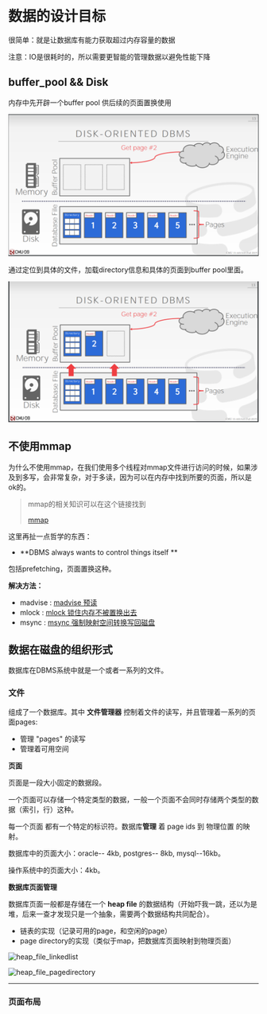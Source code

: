 # 数据的设计目标

很简单：就是让数据库有能力获取超过内存容量的数据

注意：IO是很耗时的，所以需要更智能的管理数据以避免性能下降

## buffer_pool && Disk

内存中先开辟一个buffer pool 供后续的页面置换使用

![pufferpoll_disk](.\pictures\pufferpool_disk.png)

通过定位到具体的文件，加载directory信息和具体的页面到buffer pool里面。

![bufferpool_disk_2](.\pictures\bufferpool_disk_2.png)



## 不使用mmap

为什么不使用mmap，在我们使用多个线程对mmap文件进行访问的时候，如果涉及到多写，会非常复杂，对于多读，因为可以在内存中找到所要的页面，所以是ok的。

> mmap的相关知识可以在这个链接找到 
>
> [mmap](../unix/mmap.md)

这里再扯一点哲学的东西：

- **DBMS always wants to control things itself **

包括prefetching，页面置换这种。

**解决方法：**

- madvise : [madvise 预读](https://www.cnblogs.com/wlzy/p/10665472.html)
- mlock : [mlock 锁住内存不被置换出去](https://blog.csdn.net/fjt19900921/article/details/8074541)
- msync : [msync 强制映射空间转换写回磁盘](https://blog.51cto.com/changer/1285696)



## 数据在磁盘的组织形式

数据库在DBMS系统中就是一个或者一系列的文件。

### 文件

组成了一个数据库。其中 **文件管理器** 控制着文件的读写，并且管理着一系列的页面pages:

- 管理 "pages" 的读写
- 管理着可用空间

**页面**

页面是一段大小固定的数据段。

一个页面可以存储一个特定类型的数据，一般一个页面不会同时存储两个类型的数据（索引，行）这种。

每一个页面 都有一个特定的标识符。数据库**管理** 着 page ids 到 物理位置 的映射。

数据库中的页面大小：oracle-- 4kb, postgres-- 8kb, mysql--16kb。

操作系统中的页面大小：4kb。

**数据库页面管理**

数据库页面一般都是存储在一个 **heap file** 的数据结构（开始吓我一跳，还以为是堆，后来一查才发现只是一个抽象，需要两个数据结构共同配合）。

- 链表的实现（记录可用的page，和空闲的page）
- page directory的实现（类似于map，把数据库页面映射到物理页面）

![heap_file_linkedlist](F:\blog\好好学15445\pictures\heap_file_linkedlist.png)

![heap_file_pagedirectory](F:\blog\好好学15445\pictures\heap_file_pagedirectory.png)

---

### 页面布局

